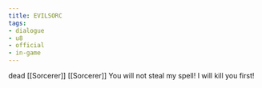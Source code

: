 ```yaml
---
title: EVILSORC
tags:
- dialogue
- u8
- official
- in-game
---
```


dead [[Sorcerer]] 
[[Sorcerer]] 
You will not steal my spell! I will kill you first! 